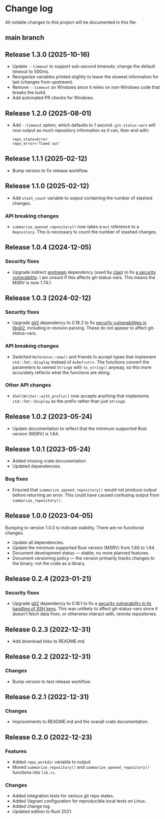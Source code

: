 # Change log

All notable changes to this project will be documented in this file.

## main branch

## Release 1.3.0 (2025-10-16)

* Update `--timeout` to support sub-second timeouts; change the default timeout
  to 500ms.
* Reorganize variables printed slightly to leave the slowest information for
  last (changes from upstream).
* Remove `--timeout` on Windows since it relies on non-Windows code that breaks
  the build.
* Add automated PR checks for Windows.

## Release 1.2.0 (2025-08-01)

* Add `--timeout` option, which defaults to 1 second. `git-status-vars` will now
  output as much repository information as it can, then end with:

      repo_state=Error
      repo_error='Timed out'

## Release 1.1.1 (2025-02-12)

* Bump version to fix release workflow.

## Release 1.1.0 (2025-02-12)

* Add `stash_count` variable to output containing the number of stashed changes.

### API breaking changes

* `summarize_opened_repository()` now takes a `mut` reference to a `Repository`.
  This is necessary to count the number of stashed changes.

## Release 1.0.4 (2024-12-05)

### Security fixes

* Upgrade indirect [anstream] dependency (used by [clap]) to fix [a security
  vulnerability][GHSA-2rxc-gjrp-vjhx]. I am unsure if this affects
  git-status-vars. This means the MSRV is now 1.74.1.

[anstream]: https://crates.io/crates/anstream
[clap]: https://crates.io/crates/clap
[GHSA-2rxc-gjrp-vjhx]: https://github.com/advisories/GHSA-2rxc-gjrp-vjhx

## Release 1.0.3 (2024-02-12)

### Security fixes

* Upgrade [git2] dependency to 0.18.2 to fix [security vulnerabilities in
  libgit2][GHSA-22q8-ghmq-63vf], including in revision parsing. These do not
  appear to affect git-status-vars.

[git2]: https://crates.io/crates/git2
[GHSA-22q8-ghmq-63vf]: https://github.com/advisories/GHSA-22q8-ghmq-63vf

### API breaking changes

* Switched `Reference::new()` and friends to accept types that implement
  `std::fmt::Display` instead of `AsRef<str>`. The functions convert the
  parameters to owned `String`s with `to_string()` anyway, so this more
  accurately reflects what the functions are doing.

### Other API changes

* `ShellWriter::with_prefix()` now accepts anything that implements
  `std::fmt::Display` as the prefix rather than just `String`s.

## Release 1.0.2 (2023-05-24)

* Update documentation to reflect that the minimum supported Rust version
  (MSRV) is 1.64.

## Release 1.0.1 (2023-05-24)

* Added missing crate documentation.
* Updated dependencies.

### Bug fixes

* Ensured that `summarize_opened_repository()` would not produce output before
  returning an error. This could have caused confusing output from
  `summarize_repository()`.

## Release 1.0.0 (2023-04-05)

Bumping to version 1.0.0 to indicate stability. There are no functional changes.

* Update all dependencies.
* Update the minimum supported Rust version (MSRV) from 1.60 to 1.64.
* Document development status — stable; no more planned features.
* Document versioning policy — the version primarily tracks changes to the
  binary, not the crate as a library.

## Release 0.2.4 (2023-01-21)

### Security fixes

* Upgrade [git2] dependency to 0.16.1 to fix a [security vulnerability in its
  handling of SSH keys][GHSA-m4ch-rfv5-x5g3]. This was unlikely to affect
  git-status-vars since it doesn’t fetch data from, or otherwise interact with,
  remote repositories.

[git2]: https://crates.io/crates/git2
[GHSA-m4ch-rfv5-x5g3]: https://github.com/rust-lang/git2-rs/security/advisories/GHSA-m4ch-rfv5-x5g3

## Release 0.2.3 (2022-12-31)

* Add download links to README.md.

## Release 0.2.2 (2022-12-31)

### Changes

* Bump version to test release workflow.

## Release 0.2.1 (2022-12-31)

### Changes

* Improvements to README.md and the overall crate documentation.

## Release 0.2.0 (2022-12-23)

### Features

* Added `repo_workdir` variable to output.
* Moved `summarize_repository()` and `summarize_opened_repository()` functions
  into `lib.rs`.

### Changes

* Added integration tests for various git repo states.
* Added Vagrant configuration for reproducible local tests on Linux.
* Added change log.
* Updated edition to Rust 2021.
